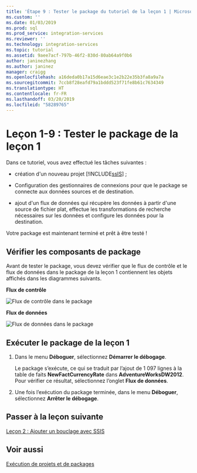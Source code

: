 ```yaml
---
title: 'Étape 9 : Tester le package du tutoriel de la leçon 1 | Microsoft Docs'
ms.custom: ''
ms.date: 01/03/2019
ms.prod: sql
ms.prod_service: integration-services
ms.reviewer: ''
ms.technology: integration-services
ms.topic: tutorial
ms.assetid: 9aee7acf-797b-46f2-830d-80ab64a9f0b6
author: janinezhang
ms.author: janinez
manager: craigg
ms.openlocfilehash: a16deda0b17a15d6eae3c1e2b22e35b3fa8a9a7a
ms.sourcegitcommit: 7ccb8f28eafd79a1bddd523f71fe8b61c7634349
ms.translationtype: HT
ms.contentlocale: fr-FR
ms.lasthandoff: 03/20/2019
ms.locfileid: "58289765"
---
```

# <a name="lesson-1-9-test-the-lesson-1-package"></a>Leçon 1-9 : Tester le package de la leçon 1

Dans ce tutoriel, vous avez effectué les tâches suivantes :  
  
-   création d'un nouveau projet [!INCLUDE[ssIS](../includes/ssis-md.md)] ;  
  
-   Configuration des gestionnaires de connexions pour que le package se connecte aux données sources et de destination.  
  
-   ajout d'un flux de données qui récupère les données à partir d'une source de fichier plat, effectue les transformations de recherche nécessaires sur les données et configure les données pour la destination.  
  
Votre package est maintenant terminé et prêt à être testé !
  
## <a name="check-the-package-components"></a>Vérifier les composants de package
  
Avant de tester le package, vous devez vérifier que le flux de contrôle et le flux de données dans le package de la leçon 1 contiennent les objets affichés dans les diagrammes suivants.  
  
**Flux de contrôle** 
  
![Flux de contrôle dans le package](../integration-services/media/task9lesson1control.gif "Flux de contrôle dans le package")  
  
**Flux de données**  
  
![Flux de données dans le package](../integration-services/media/task9lesson1data.gif "Flux de données dans le package")  
  
## <a name="run-the-lesson-1-package"></a>Exécuter le package de la leçon 1  
  
1.  Dans le menu **Déboguer**, sélectionnez **Démarrer le débogage**.  
  
    Le package s’exécute, ce qui se traduit par l’ajout de 1 097 lignes à la table de faits **NewFactCurrencyRate** dans **AdventureWorksDW2012**. Pour vérifier ce résultat, sélectionnez l’onglet **Flux de données**.
  
2.  Une fois l’exécution du package terminée, dans le menu **Déboguer**, sélectionnez **Arrêter le débogage**.  
  
## <a name="go-to-next-lesson"></a>Passer à la leçon suivante
[Leçon 2 : Ajouter un bouclage avec SSIS](../integration-services/lesson-2-adding-looping-with-ssis.md)  
  
## <a name="see-also"></a>Voir aussi  
[Exécution de projets et de packages](packages/run-integration-services-ssis-packages.md) 
  
  
  
